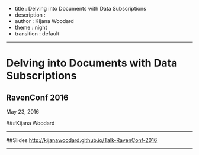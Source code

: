 - title : Delving into Documents with Data Subscriptions
- description : 
- author : Kijana Woodard
- theme : night
- transition : default

***

# Delving into Documents with Data Subscriptions

## RavenConf 2016
May 23, 2016

###Kijana Woodard

***

##Slides
http://kijanawoodard.github.io/Talk-RavenConf-2016

***

